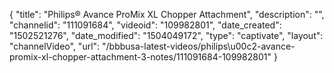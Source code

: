 {
    "title": "Philips&reg; Avance ProMix XL Chopper Attachment",
    "description": "",
    "channelid": "111091684",
    "videoid": "109982801",
    "date_created": "1502521276",
    "date_modified": "1504049172",
    "type": "captivate",
    "layout": "channelVideo",
    "url": "\/bbbusa-latest-videos\/philips\u00c2-avance-promix-xl-chopper-attachment-3-notes\/111091684-109982801"
}